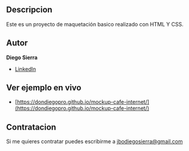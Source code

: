 ## Descripcion

Este es un proyecto de maquetación basico realizado con HTML Y CSS.

## Autor

**Diego Sierra**

* [LinkedIn](www.linkedin.com/in/dondiegopro)

## Ver ejemplo en vivo

* [https://dondiegopro.github.io/mockup-cafe-internet/](https://dondiegopro.github.io/mockup-cafe-internet/) 
  
## Contratacion
Si me quieres contratar puedes escribirme a jbodiegosierra@gmail.com
